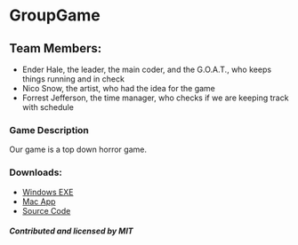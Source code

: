 # GroupGame

## Team Members:
* Ender Hale, the leader, the main coder, and the G.O.A.T., who keeps things running and in check 
* Nico Snow, the artist, who had the idea for the game
* Forrest Jefferson, the time manager, who checks if we are keeping track with schedule
  
### Game Description
Our game is a top down horror game.

### Downloads:
* [Windows EXE]()
* [Mac App]()
* [Source Code](https://github.com/BugSlayer360/GroupGame/tree/main/src)

##### Contributed and licensed by MIT
